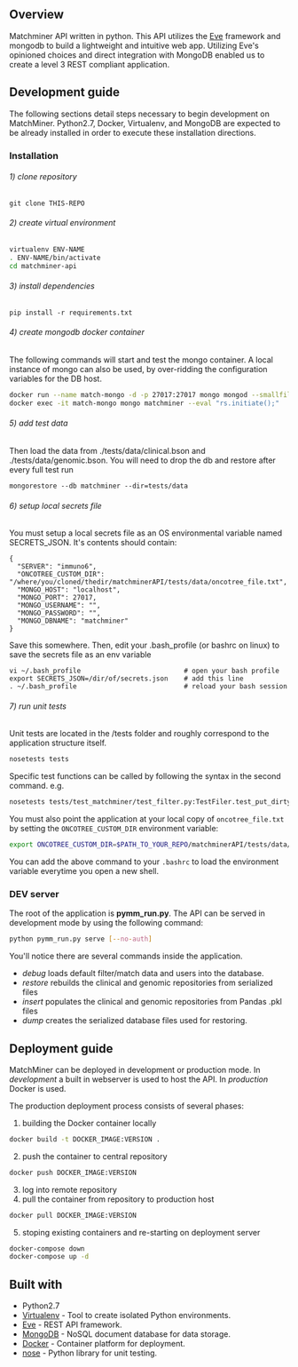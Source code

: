 ## Overview
Matchminer API written in python. This API utilizes the [Eve](http://python-eve.org/) framework and 
mongodb to build a lightweight and intuitive web app. Utilizing Eve's opinioned choices and direct 
integration with MongoDB enabled us to create a level 3 REST compliant application.

## Development guide
The following sections detail steps necessary to begin development on MatchMiner.
Python2.7, Docker, Virtualenv, and MongoDB are expected to be already installed 
in order to execute these installation directions.

### Installation
###### 1) clone repository
`git clone THIS-REPO`

###### 2) create virtual environment
```bash
virtualenv ENV-NAME
. ENV-NAME/bin/activate
cd matchminer-api
```

###### 3) install dependencies
`pip install -r requirements.txt`

###### 4) create mongodb docker container
The following commands will start and test the mongo container. A local instance of mongo can also be used,
 by over-ridding the configuration variables for the DB host.
```bash
docker run --name match-mongo -d -p 27017:27017 mongo mongod --smallfiles --replSet=rs0
docker exec -it match-mongo mongo matchminer --eval "rs.initiate();"
```

###### 5) add test data
Then load the data from ./tests/data/clinical.bson and ./tests/data/genomic.bson. You will need to drop the db and restore after every full test run

```mongorestore --db matchminer --dir=tests/data``` 

###### 6) setup local secrets file
You must setup a local secrets file as an OS environmental variable named SECRETS_JSON. It's contents should contain:
```
{  
  "SERVER": "immuno6", 
  "ONCOTREE_CUSTOM_DIR": "/where/you/cloned/thedir/matchminerAPI/tests/data/oncotree_file.txt", 
  "MONGO_HOST": "localhost", 
  "MONGO_PORT": 27017, 
  "MONGO_USERNAME": "", 
  "MONGO_PASSWORD": "", 
  "MONGO_DBNAME": "matchminer"
}
```

Save this somewhere. Then, edit your .bash_profile (or bashrc on linux) to save the secrets file as an env variable

```
vi ~/.bash_profile                          # open your bash profile
export SECRETS_JSON=/dir/of/secrets.json    # add this line 
. ~/.bash_profile                           # reload your bash session
```
 

###### 7) run unit tests 
Unit tests are located in the /tests folder and roughly correspond to the application structure itself.
```bash
nosetests tests
```
Specific test functions can be called by following the syntax in the second command.
e.g.
 ```bash
nosetests tests/test_matchminer/test_filter.py:TestFiler.test_put_dirty
```

You must also point the application at your local copy of `oncotree_file.txt` by setting the `ONCOTREE_CUSTOM_DIR` environment variable:
```bash
export ONCOTREE_CUSTOM_DIR=$PATH_TO_YOUR_REPO/matchminerAPI/tests/data/oncotree_file.txt
```
You can add the above command to your `.bashrc` to load the environment variable everytime you open a new shell.

### DEV server ###

The root of the application is **pymm_run.py**. The API can be served in development mode by using the following command:
```bash
python pymm_run.py serve [--no-auth]
```

You'll notice there are several commands inside the application.
* *debug* loads default filter/match data and users into the database.
* *restore* rebuilds the clinical and genomic repositories from serialized files
* *insert* populates the clinical and genomic repositories from Pandas .pkl files
* *dump* creates the serialized database files used for restoring.


## Deployment guide

MatchMiner can be deployed in development or production mode. In *development* a built in webserver is used to host the API. In *production* Docker is used.

The production deployment process consists of several phases:
1. building the Docker container locally
```bash
docker build -t DOCKER_IMAGE:VERSION .
```
2. push the container to central repository
```bash
docker push DOCKER_IMAGE:VERSION
```
3. log into remote repository
4. pull the container from repository to production host
```bash
docker pull DOCKER_IMAGE:VERSION
```
5. stoping existing containers and re-starting on deployment server
```bash
docker-compose down
docker-compose up -d
```


## Built with
* Python2.7
* [Virtualenv](https://virtualenv.pypa.io/en/stable/) - Tool to create isolated Python environments.
* [Eve](http://python-eve.org/) - REST API framework.
* [MongoDB](https://docs.mongodb.com/) - NoSQL document database for data storage.
* [Docker](https://docs.docker.com/machine/) - Container platform for deployment.
* [nose](http://nose.readthedocs.io/en/latest/) - Python library for unit testing.
